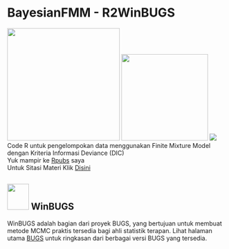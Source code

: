 # BayesianFMM - R2WinBUGS
<img src= https://ih1.redbubble.net/image.512523322.6908/st,small,507x507-pad,600x600,f8f8f8.u1.jpg width="260" height="260"> <img src= https://cdn.shopify.com/s/files/1/0149/0347/products/EmptyName_1000x.jpg width="200" height="200"> <img src= https://europeanhealtheconomics.com/wp-content/uploads/WinBUGS-Jobs-for-Health-Economists.png > <br>
Code R untuk pengelompokan data menggunakan Finite Mixture Model dengan Kriteria Informasi Deviance (DIC) <br>
Yuk mampir ke [Rpubs](https://rpubs.com/dwimantara/BayesianFMM) saya <br>
Untuk Sitasi Materi Klik [Disini](https://iopscience.iop.org/article/10.1088/1742-6596/1494/1/012012)


## <img src="https://europeanhealtheconomics.com/wp-content/uploads/WinBUGS-Jobs-for-Health-Economists.png" width="50" height="60"> WinBUGS
WinBUGS adalah bagian dari proyek BUGS, yang bertujuan untuk membuat metode MCMC praktis tersedia bagi ahli statistik terapan. Lihat halaman utama [BUGS](https://www.mrc-bsu.cam.ac.uk/software/bugs/the-bugs-project-winbugs/) untuk ringkasan dari berbagai versi BUGS yang tersedia.
